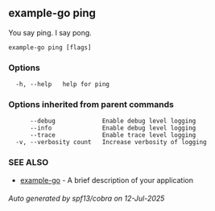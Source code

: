## example-go ping

You say ping. I say pong.

```
example-go ping [flags]
```

### Options

```
  -h, --help   help for ping
```

### Options inherited from parent commands

```
      --debug             Enable debug level logging
      --info              Enable debug level logging
      --trace             Enable trace level logging
  -v, --verbosity count   Increase verbosity of logging
```

### SEE ALSO

* [example-go](example-go.md)	 - A brief description of your application

###### Auto generated by spf13/cobra on 12-Jul-2025

